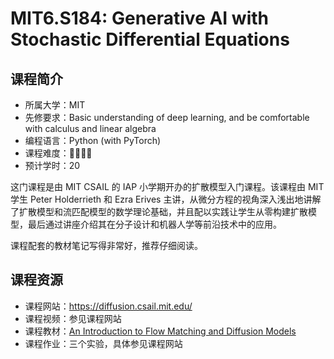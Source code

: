 # MIT6.S184: Generative AI with Stochastic Differential Equations

## 课程简介

- 所属大学：MIT
- 先修要求：Basic understanding of deep learning, and be comfortable with calculus and linear algebra
- 编程语言：Python (with PyTorch)
- 课程难度：🌟🌟🌟🌟
- 预计学时：20

这门课程是由 MIT CSAIL 的 IAP 小学期开办的扩散模型入门课程。该课程由 MIT 学生 Peter Holderrieth 和 Ezra Erives 主讲，从微分方程的视角深入浅出地讲解了扩散模型和流匹配模型的数学理论基础，并且配以实践让学生从零构建扩散模型，最后通过讲座介绍其在分子设计和机器人学等前沿技术中的应用。

课程配套的教材笔记写得非常好，推荐仔细阅读。

## 课程资源

- 课程网站：https://diffusion.csail.mit.edu/
- 课程视频：参见课程网站
- 课程教材：[An Introduction to Flow Matching and Diffusion Models](https://arxiv.org/abs/2506.02070)
- 课程作业：三个实验，具体参见课程网站
